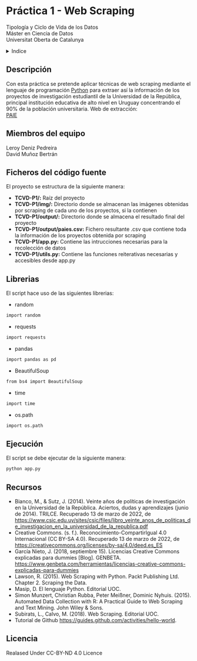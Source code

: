 # Práctica 1 - Web Scraping
Tipología y Ciclo de Vida de los Datos<br/>
Máster en Ciencia de Datos<br/>
Universitat Oberta de Catalunya <br/>

<!-- Tabla de contenidos -->
<details>
  <summary>Indice</summary>
  <ol>
    <li><a href="#Descripción">Descripción</a></li>
    <li><a href="#Miembros-del-equipo">Miembros del equipo</a></li>
    <li><a href="#Ficheros-del-código-fuente">Ficheros del código fuente</a></li>    
    <li><a href="#Librerias">Librerias</a></li>
    <li><a href="#Ejecución">Ejecución</a></li>
    <li><a href="#Recursos">Recursos</a></li>
    <li><a href="#Licencia">Licencia</a></li>
  </ol>
</details>

## Descripción
Con esta práctica se pretende aplicar técnicas de web scraping mediante el lenguaje de programación [Python](https://www.python.org/) para extraer así la información de los proyectos de investigación estudiantil de la Universidad de la República, principal institución educativa de alto nivel en Uruguay concentrando el 90% de la población universitaria.
Web de extracción:<br/>
[PAIE](https://www.estudiantes.csic.edu.uy/)

## Miembros del equipo
Leroy Deniz Pedreira <br/>
David Muñoz Bertrán

## Ficheros del código fuente
El proyecto se estructura de la siguiente manera: <br/>
* **TCVD-P1/:** Raíz del proyecto <br/>
* **TCVD-P1/img/:** Directorio donde se almacenan las imágenes obtenidas por scraping de cada uno de los proyectos, si la contienen <br/>
* **TCVD-P1/output/:** Directorio donde se almacena el resultado final del proyecto <br/>
* **TCVD-P1/output/paies.csv:** Fichero resultante .csv que contiene toda la información de los proyectos obtenida por scraping<br/>
* **TCVD-P1/app.py:** Contiene las intrucciones necesarias para la recolección de datos <br/>
* **TCVD-P1/utils.py:** Contiene las funciones reiterativas necesarias y accesibles desde app.py

## Librerias
El script hace uso de las siguientes librerias:

 * random
  ```sh
  import random
  ```
 * requests
  ```sh
  import requests
  ```
 * pandas
  ```sh
  import pandas as pd
  ```
 * BeautifulSoup
  ```sh
  from bs4 import BeautifulSoup
  ```
 * time
 ```sh
import time
  ```
 * os.path
 ```sh
import os.path
```

## Ejecución
El script se debe ejecutar de la siguiente manera:
```sh
python app.py
```
## Recursos
* Bianco, M., & Sutz, J. (2014). Veinte años de políticas de investigación en la Universidad de la República. Aciertos, dudas y aprendizajes (junio de 2014). TRILCE. Recuperado 13 de marzo de 2022, de https://www.csic.edu.uy/sites/csic/files/libro_veinte_anos_de_politicas_de_investigacion_en_la_universidad_de_la_republica.pdf <br/>
* Creative Commons. (s. f.). Reconocimiento-CompartirIgual 4.0 Internacional (CC BY-SA 4.0). Recuperado 13 de marzo de 2022, de https://creativecommons.org/licenses/by-sa/4.0/deed.es_ES <br/>
* García Nieto, J. (2018, septiembre 15). Licencias Creative Commons explicadas para dummies [Blog]. GENBETA. https://www.genbeta.com/herramientas/licencias-creative-commons-explicadas-para-dummies <br/>
* Lawson, R. (2015). Web Scraping with Python. Packt Publishing Ltd. Chapter 2. Scraping the Data.<br/>
* Masip, D. El lenguaje Python. Editorial UOC.</br>
* Simon Munzert, Christian Rubba, Peter Meißner, Dominic Nyhuis. (2015). Automated Data Collection with R: A Practical Guide to Web Scraping and Text Mining. John Wiley & Sons. <br/>
* Subirats, L., Calvo, M. (2018). Web Scraping. Editorial UOC.<br/>
* Tutorial de Github https://guides.github.com/activities/hello-world.

## Licencia

 Realased Under CC-BY-ND 4.0 Licence
